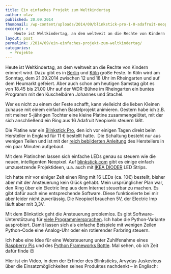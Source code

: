 ```yaml
---
title: Ein einfaches Projekt zum Weltkindertag
author: olav
published: 20.09.2014
thumbnail: /wp-content/uploads/2014/09/blinkstick-pro-1-0-adafruit-neopixel-ring-212x212.jpg
excerpt: >
    Heute ist Weltkindertag, an dem weltweit an die Rechte von Kindern erinnert wird. Dazu gibt es in Berlin und Köln große Feste. In Köln wird am Sonntag, dem 21.09.2014 zwischen 12 und 18 Uhr im Rheingarten und auf dem Heumarkt gefeiert. Aber auch schon am heutigen Samstag gibt es von 18.45 bis 21.00 Uhr auf der WDR-Bühne im Rheingarten ein buntes Programm mit den Kuschelbären Johannes und Stachel.
layout: post
permalink: /2014/09/ein-einfaches-projekt-zum-weltkindertag/
categories:
  - Projekte
---
```

Heute ist Weltkindertag, an dem weltweit an die Rechte von Kindern erinnert wird. Dazu gibt es in [Berlin][1] und [Köln][2] große Feste. In Köln wird am Sonntag, dem 21.09.2014 zwischen 12 und 18 Uhr im Rheingarten und auf dem Heumarkt gefeiert. Aber auch schon am heutigen Samstag gibt es von 18.45 bis 21.00 Uhr auf der WDR-Bühne im Rheingarten ein buntes Programm mit den Kuschelbären Johannes und Stachel.

Wer es nicht zu einem der Feste schafft, kann vielleicht die lieben Kleinen zuhause mit einem einfachen Bastelprojekt animieren. Gestern habe ich z.B. mit meiner 5-jährigen Tochter eine kleine Platine zusammengelötet, mit der sich anschließend ein Ring aus 16 Adafruit Neopixeln steuern läßt.

Die Platine war ein [Blinkstick Pro][3], den ich vor einigen Tagen direkt beim Hersteller in England für 11 € bestellt hatte.  Die Schaltung besteht nur aus wenigen Teilen und ist mit der [reich bebilderten Anleitung][4] des Herstellers in ein paar Minuten aufgebaut.

Mit dem Platinchen lassen sich einfache LEDs genau so steuern wie die neuen, intelligenten Neopixel. Auf <a rel="nofollow" href="http://blinkstick.com/help/tutorials">blinkstick.com</a> gibt es einige einfach umzusetzende Projektideen, u.a. auch mit <a rel="nofollow"  href="http://www.ikea.com/de/de/catalog/products/40192361/">IKEA DIODER</a> LED Strips.

Ich hatte mir vor einiger Zeit einen Ring mit 16 LEDs (ca. 10€) bestellt, bisher aber mit der Ansteuerung kein Glück gehabt. Mein ursprünglicher Plan war, den Ring über ein Electric Imp aus dem Internet steuerbar zu machen. Es gibt dafür auch eine entsprechende Software. Diese funktionierte bei mir aber leider nicht zuverlässig. Die Neopixel brauchen 5V, der Electric Imp läuft aber mit 3,3V.

Mit dem Blinkstick geht die Ansteuerung problemlos. Es gibt Software-Unterstützung für [viele Programmiersprachen][5]. Ich habe die Python-Variante ausprobiert. Damit lassen sich als einfache Beispiele mit wenigen Zeilen Python-Code eine Analog-Uhr oder ein rotierender Farbring steuern.

Ich habe eine Idee für eine Websteuerung unter Zuhilfenahme eines <a title="Link auf den RaspberryPi bei unserem Partner ELV"  rel="nofollow" href="http://ad.zanox.com/ppc/?28982277C94550477&ULP=[[controller.aspx?cid=74&detail=10&detail2=43791&refid=zanox]]">Raspberry Pis</a> und des [Python Frameworks Bottle][6]. Mal sehen, ob ich Zeit dafür finde 😉

Hier ist ein Video, in dem der Erfinder des Blinksticks, Arvydas Juskevicus über die Einsatzmöglichkeiten seines Produktes nachdenkt &#8211; in Englisch:

 [1]: http://www.weltkindertag.de/
 [2]: http://www.weltkindertag-koeln.de/
 [3]: http://blinkstick.com/products/blinkstick-pro
 [4]: http://blinkstick.com/help/build-pro-1-0
 [5]: http://blinkstick.com/help/api-implementations
 [6]: http://bottlepy.org/docs/dev/index.html
